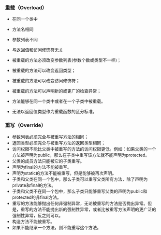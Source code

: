 ### 重载（Overload）

- 在同一个类中

- 方法名相同 

- 参数列表不同 

- 与返回值和访问修饰符无关 

  

- 被重载的方法必须改变参数列表(参数个数或类型不一样)；

- 被重载的方法可以改变返回类型；

- 被重载的方法可以改变访问修饰符；

- 被重载的方法可以声明新的或更广的检查异常；

- 方法能够在同一个类中或者在一个子类中被重载。

- 无法以返回值类型作为重载函数的区分标准。

### 重写（Override）

- 参数列表必须完全与被重写方法的相同；
- 返回类型必须完全与被重写方法的返回类型相同；
- 访问权限不能比父类中被重写的方法的访问权限更低。例如：如果父类的一个方法被声明为public，那么在子类中重写该方法就不能声明为protected。
- 父类的成员方法只能被它的子类重写。
- 声明为final的方法不能被重写。
- 声明为static的方法不能被重写，但是能够被再次声明。
- 子类和父类在同一个包中，那么子类可以重写父类所有方法，除了声明为private和final的方法。
- 子类和父类不在同一个包中，那么子类只能够重写父类的声明为public和protected的非final方法。
- 重写的方法能够抛出任何非强制异常，无论被重写的方法是否抛出异常。但是，重写的方法不能抛出新的强制性异常，或者比被重写方法声明的更广泛的强制性异常，反之则可以。
- 构造方法不能被重写。
- 如果不能继承一个方法，则不能重写这个方法。